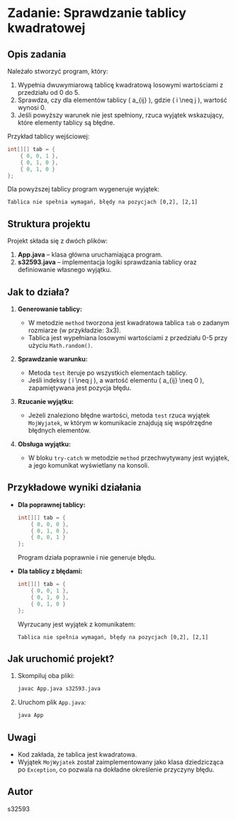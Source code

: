 # Zadanie: Sprawdzanie tablicy kwadratowej

## Opis zadania
Należało stworzyć program, który:
1. Wypełnia dwuwymiarową tablicę kwadratową losowymi wartościami z przedziału od 0 do 5.
2. Sprawdza, czy dla elementów tablicy \( a_{ij} \), gdzie \( i \neq j \), wartość wynosi 0.
3. Jeśli powyższy warunek nie jest spełniony, rzuca wyjątek wskazujący, które elementy tablicy są błędne.

Przykład tablicy wejściowej:
```java
int[][] tab = {
    { 0, 0, 1 },
    { 0, 1, 0 },
    { 0, 1, 0 }
};
```

Dla powyższej tablicy program wygeneruje wyjątek:
```
Tablica nie spełnia wymagań, błędy na pozycjach [0,2], [2,1]
```

## Struktura projektu

Projekt składa się z dwóch plików:
1. **App.java** – klasa główna uruchamiająca program.
2. **s32593.java** – implementacja logiki sprawdzania tablicy oraz definiowanie własnego wyjątku.

## Jak to działa?

1. **Generowanie tablicy:**
   - W metodzie `method` tworzona jest kwadratowa tablica `tab` o zadanym rozmiarze (w przykładzie: 3x3).
   - Tablica jest wypełniana losowymi wartościami z przedziału 0-5 przy użyciu `Math.random()`.

2. **Sprawdzanie warunku:**
   - Metoda `test` iteruje po wszystkich elementach tablicy.
   - Jeśli indeksy \( i \neq j \), a wartość elementu \( a_{ij} \neq 0 \), zapamiętywana jest pozycja błędu.

3. **Rzucanie wyjątku:**
   - Jeżeli znaleziono błędne wartości, metoda `test` rzuca wyjątek `MojWyjatek`, w którym w komunikacie znajdują się współrzędne błędnych elementów.

4. **Obsługa wyjątku:**
   - W bloku `try-catch` w metodzie `method` przechwytywany jest wyjątek, a jego komunikat wyświetlany na konsoli.

## Przykładowe wyniki działania
- **Dla poprawnej tablicy:**
  ```java
  int[][] tab = {
      { 0, 0, 0 },
      { 0, 1, 0 },
      { 0, 0, 1 }
  };
  ```
  Program działa poprawnie i nie generuje błędu.

- **Dla tablicy z błędami:**
  ```java
  int[][] tab = {
      { 0, 0, 1 },
      { 0, 1, 0 },
      { 0, 1, 0 }
  };
  ```
  Wyrzucany jest wyjątek z komunikatem:
  ```
  Tablica nie spełnia wymagań, błędy na pozycjach [0,2], [2,1]
  ```

## Jak uruchomić projekt?
1. Skompiluj oba pliki:
   ```bash
   javac App.java s32593.java
   ```
2. Uruchom plik `App.java`:
   ```bash
   java App
   ```

## Uwagi
- Kod zakłada, że tablica jest kwadratowa.
- Wyjątek `MojWyjatek` został zaimplementowany jako klasa dziedzicząca po `Exception`, co pozwala na dokładne określenie przyczyny błędu.

## Autor
s32593
```

